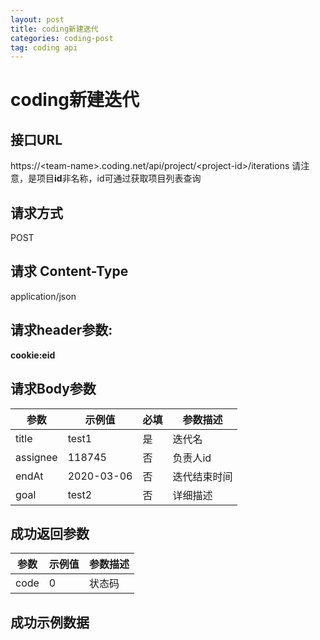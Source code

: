 ```yaml
---
layout: post
title: coding新建迭代
categories: coding-post
tag: coding api
---
```


# coding新建迭代


## 接口URL
https://\<team-name>.coding.net/api/project/\<project-id>/iterations
请注意，是项目**id**非名称，id可通过获取项目列表查询

## 请求方式
POST
## 请求 Content-Type
application/json
## 请求header参数:
**cookie:eid**

## 请求Body参数

参数|示例值|必填|参数描述
---|---|--|---
title|test1|是|迭代名
assignee|118745|否|负责人id
endAt|2020-03-06|否|迭代结束时间
goal|test2|否|详细描述

## 成功返回参数

参数|示例值|参数描述
-|-|-
code|0|状态码


## 成功示例数据
```

```

